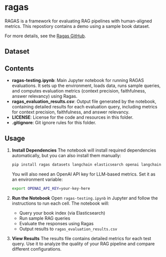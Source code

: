 # ragas
RAGAS is a framework for evaluating RAG pipelines with human-aligned metrics. This repostiory contains a demo using a sample book dataset.

For more details, see the [Ragas GitHub](https://github.com/explodinggradients/ragas).

## Dataset

## Contents

- **ragas-testing.ipynb**: Main Jupyter notebook for running RAGAS evaluations. It sets up the environment, loads data, runs sample queries, and computes evaluation metrics (context precision, faithfulness, answer relevancy) using Ragas.
- **ragas_evaluation_results.csv**: Output file generated by the notebook, containing detailed results for each evaluation query, including metrics for context precision, faithfulness, and answer relevancy.
- **LICENSE**: License for the code and resources in this folder.
- **.gitignore**: Git ignore rules for this folder.

## Usage

1. **Install Dependencies**
   The notebook will install required dependencies automatically, but you can also install them manually:
   
   ```bash
   pip install ragas datasets langchain elasticsearch openai langchain-openai
   ```
   You will also need an OpenAI API key for LLM-based metrics. Set it as an environment variable:

   ```bash
   export OPENAI_API_KEY=your-key-here
   ```

2. **Run the Notebook**
   Open `ragas-testing.ipynb` in Jupyter and follow the instructions to run each cell. The notebook will:
   - Query your book index (via Elasticsearch)
   - Run sample RAG queries
   - Evaluate the responses using Ragas
   - Output results to `ragas_evaluation_results.csv`

3. **View Results**
   The results file contains detailed metrics for each test query. Use it to analyze the quality of your RAG pipeline and compare different configurations.
